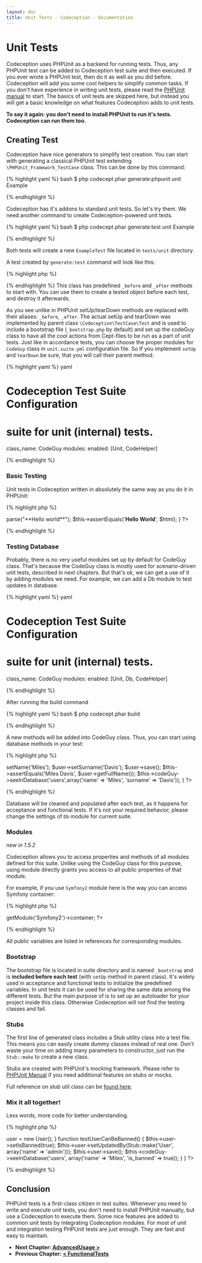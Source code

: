 ```yaml
---
layout: doc
title: Unit Tests - Codeception - Documentation
---
```


# Unit Tests

Codeception uses PHPUnit as a backend for running tests. Thus, any PHPUnit test can be added to Codeception test suite and then executed.
If you ever wrote a PHPUnit test, then do it as well as you did before. Codeception will add you some cool helpers to simplify common tasks.
If you don't have experience in writing unit tests, please read the [PHPUnit manual](http://www.phpunit.de/manual/3.6/en/index.html) to start.
The basics of unit tests are skipped here, but instead you will get a basic knowledge on what features Codeception adds to unit tests.

__To say it again: you don't need to install PHPUnit to run it's tests. Codeception can run them too.__

## Creating Test

Codeception have nice generators to simplify test creation.
You can start with generating a classical PHPUnit test extending `\PHPUnit_Framework_TestCase` class.
This can be done by this command:

{% highlight yaml %}
bash
$ php codecept.phar generate:phpunit unit Example

{% endhighlight %}

Codeception has it's addons to standard unit tests. So let's try them.
We need another command to create Codeception-powered unit tests.

{% highlight yaml %}
bash
$ php codecept.phar generate:test unit Example

{% endhighlight %}

Both tests will create a new `ExampleTest` file located in `tests/unit` directory.

A test created by `generate:test` command will look like this:

{% highlight php %}

<?php
use Codeception\Util\Stub;

class ExampleTest extends \Codeception\TestCase\Test
{
   /**
    * @var CodeGuy
    */
    protected $codeGuy;

    // executed before each test
    protected function _before()
    {
    }

    // executed after each test
    protected function _after()
    {
    }
}
?>

{% endhighlight %}
This class has predefined `_before` and `_after` methods to start with. You can use them to create a tested object before each test, and destroy it afterwards.

As you see unlike in PHPUnit setUp/tearDown methods are replaced with their aliases: `_before`, `_after`.
The actual setUp and tearDown was implemented by parent class `\Codeception\TestCase\Test` and is used to include a bootstrap file (`_bootstrap.php` by default) and set up the codeGuy class to have all the cool actions from Cept-files to be run as a part of unit tests. Just like in accordance tests, you can choose the proper modules for `CodeGuy` class in `unit.suite.yml` configuration file.
So If you implement `setUp` and `tearDown` be sure, that you will call their parent method.


{% highlight yaml %}
yaml
# Codeception Test Suite Configuration

# suite for unit (internal) tests.
class_name: CodeGuy
modules:
    enabled: [Unit, CodeHelper]

{% endhighlight %}

### Basic Testing

Unit tests in Codeception written in absolutely the same way as you do it in PHPUnit:

{% highlight php %}

<?php

public function testMarkdown()
{
    $markdown = new MarkdownParser();
    $html = $markdown->parse("**Hello world**");
    $this->assertEquals('<strong>Hello World</strong>', $html);
}

?>

{% endhighlight %}

### Testing Database

Probably, there is no very useful modules set up by default for CodeGuy class. That's because the CodeGuy class is mostly used for scenario-driven unit tests, described in next chapters. But that's ok, we can get a use of it by adding modules we need. For example, we can add a Db module to test updates in database.

{% highlight yaml %}
yaml
# Codeception Test Suite Configuration

# suite for unit (internal) tests.
class_name: CodeGuy
modules:
    enabled: [Unit, Db, CodeHelper]

{% endhighlight %}

After running the build command

{% highlight yaml %}
bash
$ php codecept.phar build

{% endhighlight %}

A new methods will be added into CodeGuy class. Thus, you can start using database methods in your test:

{% highlight php %}

<?php
function testSavingUser()
{
	$user = new User();
	$user->setName('Miles');
    $user->setSurname('Davis');
	$user->save();
    $this->assertEquals('Miles Davis', $user->getFullName());
	$this->codeGuy->seeInDatabase('users',array('name' => 'Miles', 'surname' => 'Davis'));
}
?>

{% endhighlight %}

Database will be cleaned and populated after each test, as it happens for acceptance and functional tests.
If it's not your required behavior, please change the settings of `Db` module for current suite.

### Modules

*new in 1.5.2*

Codeception allows you to access properties and methods of all modules defined for this suite. Unlike using the CodeGuy class for this purpose, using module directly grants you access to all public properties of that module.

For example, if you use `Symfony2` module here is the way you can access Symfony container:

{% highlight php %}

<?php
/**
 * @var Symfony\Component\DependencyInjection\Container
 */
$container = $this->getModule('Symfony2')->container;
?>

{% endhighlight %}

All public variables are listed in references for corresponding modules.

### Bootstrap

The bootstrap file is located in suite directory and is named `_bootstrap` and is **included before each test** (with `setUp` method in parent class). It's widely used in acceptance and functional tests to initialize the predefined variables. In unit tests it can be used for sharing the same data among the different tests. But the main purpose of is to set up an autoloader for your project inside this class. Otherwise Codeception will not find the testing classes and fail.

### Stubs

The first line of generated class includes a Stub utility class into a test file. This means you can easily create dummy classes instead of real one. Don't waste your time on adding many parameters to constructor, just run the `Stub::make` to create a new class.

Stubs are created with PHPUnit's mocking framework. Please refer to [PHPUnit Manual](http://www.phpunit.de/manual/3.6/en/test-doubles.html) if you need additional features on stubs or mocks.

Full reference on stub util class can be [found here](/docs/reference/stubs).

### Mix it all together!

Less words, more code for better understanding.

{% highlight php %}

<?php
use Codeception\Util\Stub;

class ExampleTest extends \Codeception\TestCase\Test
{
   /**
    * @var CodeGuy
    */
    protected $codeGuy;

    function _before()
    {
        $this->user = new User();
    }

    function testUserCanBeBanned()
    {
    	$this->user->setIsBanned(true);
    	$this->user->setUpdatedBy(Stub::make('User', array('name' => 'admin')));
    	$this->user->save();
    	$this->codeGuy->seeInDatabase('users', array('name' => 'Miles', 'is_banned' => true));
    }
}
?>

{% endhighlight %}

## Conclusion

PHPUnit tests is a first-class citizen in test suites. Whenever you need to write and execute unit tests, you don't need to install PHPUnit manually, but use a Codeception to execute them. Some nice features are added to common unit tests by integrating Codeception modules. For most of unit and integration testing PHPUnit tests are just enough. They are fast and easy to maintain.




* **Next Chapter: [AdvancedUsage >](/docs/07-AdvancedUsage)**
* **Previous Chapter: [< FunctionalTests](/docs/05-FunctionalTests)**